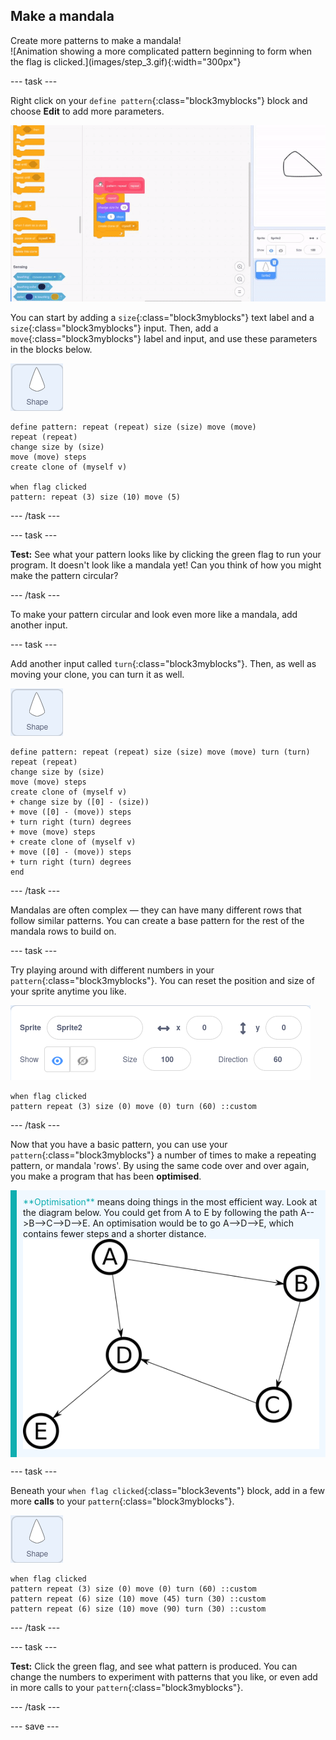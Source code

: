 ## Make a mandala

<div style="display: flex; flex-wrap: wrap">
<div style="flex-basis: 200px; flex-grow: 1; margin-right: 15px;">
Create more patterns to make a mandala!
</div>
<div>
![Animation showing a more complicated pattern beginning to form when the flag is clicked.](images/step_3.gif){:width="300px"}
</div>
</div>

--- task ---

Right click on your `define pattern`{:class="block3myblocks"} block and choose **Edit** to add more parameters.

![Animation showing the editing of 'my blocks' to add in extra parameters.](images/edit-parameter.gif)

You can start by adding a `size`{:class="block3myblocks"} text label and a `size`{:class="block3myblocks"} input. Then, add a  `move`{:class="block3myblocks"} label and input, and use these parameters in the blocks below.

![The shape sprite.](images/shape_sprite.png)

```blocks3
define pattern: repeat (repeat) size (size) move (move)
repeat (repeat)
change size by (size)
move (move) steps
create clone of (myself v)

when flag clicked
pattern: repeat (3) size (10) move (5)
```

--- /task ---

--- task ---

**Test:** See what your pattern looks like by clicking the green flag to run your program. It doesn't look like a mandala yet! Can you think of how you might make the pattern circular?

--- /task ---

To make your pattern circular and look even more like a mandala, add another input.

--- task ---

Add another input called `turn`{:class="block3myblocks"}. Then, as well as moving your clone, you can turn it as well.

![The shape sprite.](images/shape_sprite.png)

```blocks3
define pattern: repeat (repeat) size (size) move (move) turn (turn)
repeat (repeat)
change size by (size)
move (move) steps
create clone of (myself v)
+ change size by ([0] - (size))
+ move ([0] - (move)) steps
+ turn right (turn) degrees
+ move (move) steps
+ create clone of (myself v)
+ move ([0] - (move)) steps
+ turn right (turn) degrees
end
```

--- /task ---

Mandalas are often complex — they can have many different rows that follow similar patterns. You can create a base pattern for the rest of the mandala rows to build on.

--- task ---

Try playing around with different numbers in your `pattern`{:class="block3myblocks"}. You can reset the position and size of your sprite anytime you like.

![Image of the sprites' attribute box with the size, x coordinate, and y coordinate all set to zero.](images/reset-attributes.png)

```blocks3
when flag clicked
pattern repeat (3) size (0) move (0) turn (60) ::custom
```

--- /task ---


Now that you have a basic pattern, you can use your `pattern`{:class="block3myblocks"} a number of times to make a repeating pattern, or mandala 'rows'. By using the same code over and over again, you make a program that has been **optimised**.

<p style="border-left: solid; border-width:10px; border-color: #0faeb0; background-color: aliceblue; padding: 10px;">
<span style="color: #0faeb0">**Optimisation**</span> means doing things in the most efficient way. Look at the diagram below. You could get from A to E by following the path A-->B-->C-->D-->E. An optimisation would be to go A-->D-->E, which contains fewer steps and a shorter distance.
<img src="images/map.png">
</p>

--- task ---

Beneath your `when flag clicked`{:class="block3events"} block, add in a few more **calls** to your `pattern`{:class="block3myblocks"}.

![The shape sprite.](images/shape_sprite.png)

```blocks3
when flag clicked
pattern repeat (3) size (0) move (0) turn (60) ::custom
pattern repeat (6) size (10) move (45) turn (30) ::custom
pattern repeat (6) size (10) move (90) turn (30) ::custom
```

--- /task ---

--- task ---

**Test:** Click the green flag, and see what pattern is produced. You can change the numbers to experiment with patterns that you like, or even add in more calls to your `pattern`{:class="block3myblocks"}.

--- /task ---

--- save ---
